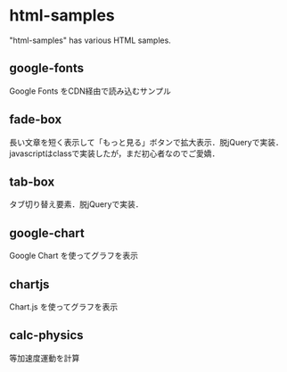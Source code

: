 # html-samples
"html-samples" has various HTML samples.

## google-fonts
Google Fonts をCDN経由で読み込むサンプル

## fade-box
長い文章を短く表示して「もっと見る」ボタンで拡大表示．脱jQueryで実装．javascriptはclassで実装したが，まだ初心者なのでご愛嬌．

## tab-box
タブ切り替え要素．脱jQueryで実装．

## google-chart
Google Chart を使ってグラフを表示

## chartjs
Chart.js を使ってグラフを表示

## calc-physics
等加速度運動を計算
